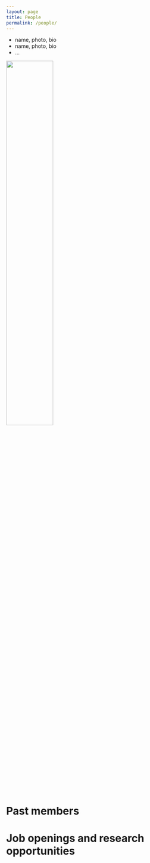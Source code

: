 ```yaml
---
layout: page
title: People
permalink: /people/
---
```



- name, photo, bio
- name, photo, bio
- ...

<img width="50%" heigth="50%" src="https://timibiostat.github.io/docs/dinner.jpg">

# Past members

# Job openings and research opportunities
